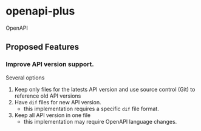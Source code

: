 # openapi-plus
OpenAPI

## Proposed Features

### Improve API version support. 

Several options

1. Keep only files for the latests API version and use source control (Git) to reference old API versions
1. Have `dif` files for new API version.
   - this implementation requires a specific `dif` file format.
1. Keep all API version in one file
   - this implementation may require OpenAPI language changes.

